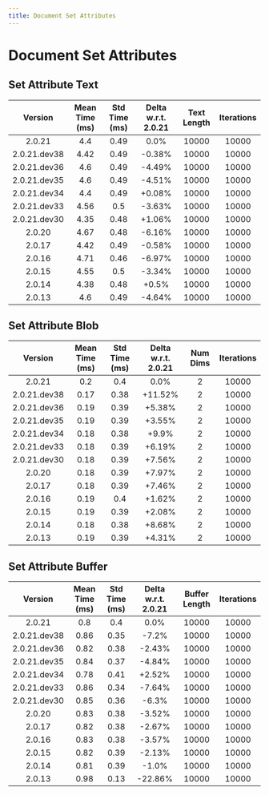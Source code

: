 ```yaml
---
title: Document Set Attributes
---
```

# Document Set Attributes

## Set Attribute Text

| Version | Mean Time (ms) | Std Time (ms) | Delta w.r.t. 2.0.21 | Text Length | Iterations |
| :---: | :---: | :---: | :---: | :---: | :---: |
| 2.0.21 | 4.4 | 0.49 | 0.0% | 10000 | 10000 |
| 2.0.21.dev38 | 4.42 | 0.49 | -0.38% | 10000 | 10000 |
| 2.0.21.dev36 | 4.6 | 0.49 | -4.49% | 10000 | 10000 |
| 2.0.21.dev35 | 4.6 | 0.49 | -4.51% | 10000 | 10000 |
| 2.0.21.dev34 | 4.4 | 0.49 | +0.08% | 10000 | 10000 |
| 2.0.21.dev33 | 4.56 | 0.5 | -3.63% | 10000 | 10000 |
| 2.0.21.dev30 | 4.35 | 0.48 | +1.06% | 10000 | 10000 |
| 2.0.20 | 4.67 | 0.48 | -6.16% | 10000 | 10000 |
| 2.0.17 | 4.42 | 0.49 | -0.58% | 10000 | 10000 |
| 2.0.16 | 4.71 | 0.46 | -6.97% | 10000 | 10000 |
| 2.0.15 | 4.55 | 0.5 | -3.34% | 10000 | 10000 |
| 2.0.14 | 4.38 | 0.48 | +0.5% | 10000 | 10000 |
| 2.0.13 | 4.6 | 0.49 | -4.64% | 10000 | 10000 |
## Set Attribute Blob

| Version | Mean Time (ms) | Std Time (ms) | Delta w.r.t. 2.0.21 | Num Dims | Iterations |
| :---: | :---: | :---: | :---: | :---: | :---: |
| 2.0.21 | 0.2 | 0.4 | 0.0% | 2 | 10000 |
| 2.0.21.dev38 | 0.17 | 0.38 | +11.52% | 2 | 10000 |
| 2.0.21.dev36 | 0.19 | 0.39 | +5.38% | 2 | 10000 |
| 2.0.21.dev35 | 0.19 | 0.39 | +3.55% | 2 | 10000 |
| 2.0.21.dev34 | 0.18 | 0.38 | +9.9% | 2 | 10000 |
| 2.0.21.dev33 | 0.18 | 0.39 | +6.19% | 2 | 10000 |
| 2.0.21.dev30 | 0.18 | 0.39 | +7.56% | 2 | 10000 |
| 2.0.20 | 0.18 | 0.39 | +7.97% | 2 | 10000 |
| 2.0.17 | 0.18 | 0.39 | +7.46% | 2 | 10000 |
| 2.0.16 | 0.19 | 0.4 | +1.62% | 2 | 10000 |
| 2.0.15 | 0.19 | 0.39 | +2.08% | 2 | 10000 |
| 2.0.14 | 0.18 | 0.38 | +8.68% | 2 | 10000 |
| 2.0.13 | 0.19 | 0.39 | +4.31% | 2 | 10000 |
## Set Attribute Buffer

| Version | Mean Time (ms) | Std Time (ms) | Delta w.r.t. 2.0.21 | Buffer Length | Iterations |
| :---: | :---: | :---: | :---: | :---: | :---: |
| 2.0.21 | 0.8 | 0.4 | 0.0% | 10000 | 10000 |
| 2.0.21.dev38 | 0.86 | 0.35 | -7.2% | 10000 | 10000 |
| 2.0.21.dev36 | 0.82 | 0.38 | -2.43% | 10000 | 10000 |
| 2.0.21.dev35 | 0.84 | 0.37 | -4.84% | 10000 | 10000 |
| 2.0.21.dev34 | 0.78 | 0.41 | +2.52% | 10000 | 10000 |
| 2.0.21.dev33 | 0.86 | 0.34 | -7.64% | 10000 | 10000 |
| 2.0.21.dev30 | 0.85 | 0.36 | -6.3% | 10000 | 10000 |
| 2.0.20 | 0.83 | 0.38 | -3.52% | 10000 | 10000 |
| 2.0.17 | 0.82 | 0.38 | -2.67% | 10000 | 10000 |
| 2.0.16 | 0.83 | 0.38 | -3.57% | 10000 | 10000 |
| 2.0.15 | 0.82 | 0.39 | -2.13% | 10000 | 10000 |
| 2.0.14 | 0.81 | 0.39 | -1.0% | 10000 | 10000 |
| 2.0.13 | 0.98 | 0.13 | -22.86% | 10000 | 10000 |
